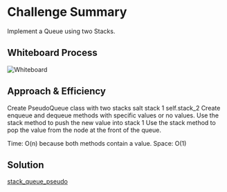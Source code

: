 # Challenge Summary
Implement a Queue using two Stacks.

## Whiteboard Process
![Whiteboard](/Users/brentice/Github/301/data-structures-and-algorithms/python/docs/stack_queue_pseudo/WhiteBoard1.png)

## Approach & Efficiency
Create PseudoQueue class with two stacks
salt stack 1
self.stack_2
Create enqueue and dequeue methods
with specific values or no values.
Use the stack method to push the new
value into stack 1
Use the stack method to pop the value
from the node at the front of the queue.

Time: O(n) because both methods contain a value.
Space: O(1)

## Solution
[stack_queue_pseudo](https://github.com/guddbye/data-structures-and-algorithms/blob/b7e8684d8fac22a9f0170110c625e3fa9948aa91/python/code_challenges/stack_queue_pseudo.py)
